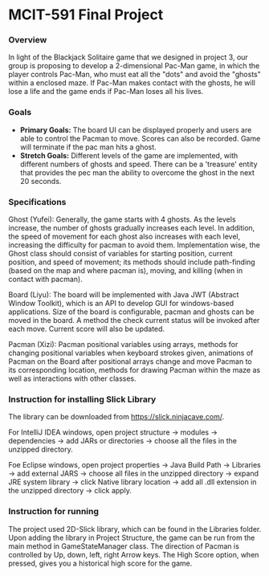 # MCIT-591 Final Project

### Overview

In light of the Blackjack Solitaire game that we designed in project 3, our group is proposing to
develop a 2-dimensional Pac-Man game, in which the player controls Pac-Man, who must eat all
the "dots" and avoid the "ghosts" within a enclosed maze. If Pac-Man makes contact with the
ghosts, he will lose a life and the game ends if Pac-Man loses all his lives.

### Goals

* **Primary Goals:** The board UI can be displayed properly and users are able to control the
Pacman to move. Scores can also be recorded. Game will terminate if the pac man hits a
ghost.
* **Stretch Goals:** Different levels of the game are implemented, with different numbers of
ghosts and speed. There can be a 'treasure' entity that provides the pec man the ability
to overcome the ghost in the next 20 seconds.

### Specifications

Ghost (Yufei): Generally, the game starts with 4 ghosts. As the levels increase, the number of
ghosts gradually increases each level. In addition, the speed of movement for each ghost also
increases with each level, increasing the difficulty for pacman to avoid them. Implementation
wise, the Ghost class should consist of variables for starting position, current position, and
speed of movement; its methods should include path-finding (based on the map and where
pacman is), moving, and killing (when in contact with pacman).

Board (Liyu): The board will be implemented with Java JWT (Abstract Window Toolkit), which is
an API to develop GUI for windows-based applications. Size of the board is configurable,
pacman and ghosts can be moved in the board. A method the check current status will be
invoked after each move. Current score will also be updated.

Pacman (Xizi): Pacman positional variables using arrays, methods for changing positional
variables when keyboard strokes given, animations of Pacman on the Board after positional
arrays change and move Pacman to its corresponding location, methods for drawing Pacman
within the maze as well as interactions with other classes.


### Instruction for installing Slick Library
The library can be downloaded from https://slick.ninjacave.com/. <br />

For IntelliJ IDEA windows, open project structure -> modules -> dependencies -> add JARs or directories -> choose all the files in the unzipped directory.<br />

Foe Eclipse windows, open project properties -> Java Build Path -> Libraries -> add external JARS -> choose all files in the unzipped directory -> expand JRE system library -> click Native library location -> add all .dll extension in the unzipped directory -> click apply.


### Instruction for running
The project used 2D-Slick library, which can be found in the Libraries folder. Upon adding the library in Project Structure, the game can be run from the main method in GameStateManager class. The direction of Pacman is controlled by Up, down, left, right Arrow keys. The High Score option, when pressed, gives you a historical high score for the game.
